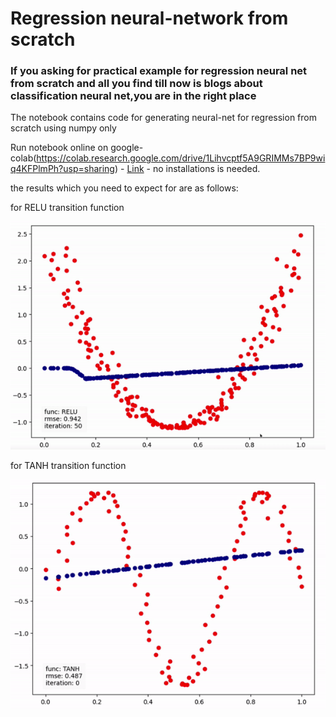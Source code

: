 
# Regression neural-network from scratch

### If you asking for practical example for regression neural net from scratch and all you find till now is blogs about classification neural net,you are in the right place


The notebook contains code for generating neural-net for regression from scratch using numpy only


Run notebook online on google-colab(https://colab.research.google.com/drive/1Lihvcptf5A9GRIMMs7BP9wiq4KFPlmPh?usp=sharing) - [Link](https://colab.research.google.com/drive/1Lihvcptf5A9GRIMMs7BP9wiq4KFPlmPh?usp=sharing) - no installations is needed.

the results which you need to expect for are as follows:

for RELU transition function

![grab-landing-page](https://github.com/razisamuely/Regression-neural-net-from-scratch/blob/master/gifs/RELU.gif)

for TANH transition function

![grab-landing-page](https://github.com/razisamuely/Regression-neural-net-from-scratch/blob/master/gifs/TANH.gif)
